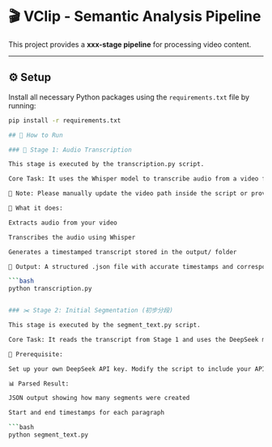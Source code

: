 # 🎬 VClip - Semantic Analysis Pipeline

This project provides a **xxx-stage pipeline** for processing video content.  

---

## ⚙️ Setup

Install all necessary Python packages using the `requirements.txt` file by running:

```bash
pip install -r requirements.txt

## 🚀 How to Run

### 🧠 Stage 1: Audio Transcription

This stage is executed by the transcription.py script.

Core Task: It uses the Whisper model to transcribe audio from a video file.

📌 Note: Please manually update the video path inside the script or provide it as input.

🎯 What it does:

Extracts audio from your video

Transcribes the audio using Whisper

Generates a timestamped transcript stored in the output/ folder

📝 Output: A structured .json file with accurate timestamps and corresponding transcribed text.

```bash
python transcription.py


### ✂️ Stage 2: Initial Segmentation (初步分段)

This stage is executed by the segment_text.py script.

Core Task: It reads the transcript from Stage 1 and uses the DeepSeek model to segment it into logical and semantically meaningful paragraphs.

🔐 Prerequisite:

Set up your own DeepSeek API key. Modify the script to include your API configuration

📊 Parsed Result:

JSON output showing how many segments were created

Start and end timestamps for each paragraph

```bash
python segment_text.py
